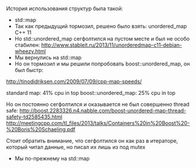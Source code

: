 История использования структур была такой:
* std::map
* Так как предыдущий тормозил, решено было взять: unordered_map С++ 11
* Но  std::unordered_map сегфолтился на пустом месте и был не особо стабилен: http://www.stableit.ru/2013/11/unorderedmap-c11-debian-wheezy.html
* Мы вернулись на std::map
* Но он тормозил и мы решили попробовать boost::unordered_map, он был быстр:

http://tinodidriksen.com/2009/07/09/cpp-map-speeds/

 standard map:         41% cpu in top
 boost::unordered_map: 25% cpu in top

Но он постоянно сегфолтился и оказывается не был совершенно thread safe:
http://boost.2283326.n4.nabble.com/boost-unordered-map-thread-safety-td2585435.html
http://meetingcpp.com/tl_files/2013/talks/Containers%20in%20Boost%20-%20Boris%20Schaeling.pdf

Стоит обратить внимание, что сегфолтился он как раз в итераторе, который читал данные, но писал их лишь из под mutex
* Мы по-прежнему на std::map
